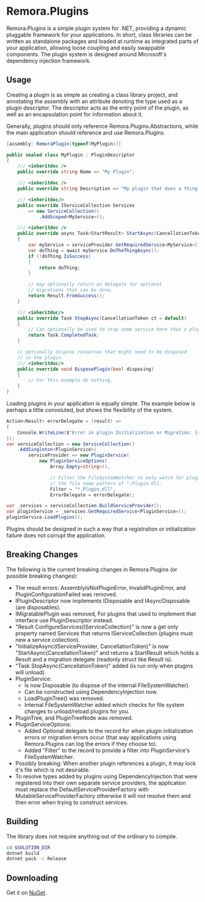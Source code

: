Remora.Plugins
==============

Remora.Plugins is a simple plugin system for .NET, providing a dynamic pluggable
framework for your applications. In short, class libraries can be written as 
standalone packages and loaded at runtime as integrated parts of your 
application, allowing loose coupling and easily swappable components. The plugin 
system is designed around Microsoft's dependency injection framework.

## Usage
Creating a plugin is as simple as creating a class library project, and 
annotating the assembly with an attribute denoting the type used as a plugin 
descriptor. The descriptor acts as the entry point of the plugin, as well as an
encapsulation point for information about it.

Generally, plugins should only reference Remora.Plugins.Abstractions, while the
main application should reference and use Remora.Plugins.

```c#
[assembly: RemoraPlugin(typeof(MyPlugin))]

public sealed class MyPlugin : PluginDescriptor
{
    /// <inheritdoc />
    public override string Name => "My Plugin";

    /// <inheritdoc />
    public override string Description => "My plugin that does a thing.";

    /// <inheritdoc/>
    public override IServiceCollection Services
        => new ServiceCollection()
            .AddScoped<MyService>();

    /// <inheritdoc />
    public override async Task<StartResult> StartAsync(CancellationToken ct = default)
    {
        var myService = serviceProvider.GetRequiredService<MyService>();
        var doThing = await myService.DoTheThingAsync();
        if (!doThing.IsSuccess)
        {
            return doThing;
        }

        // may optionally return an delegate for optional
        // migrations that can be done.
        return Result.FromSuccess();
    }

    /// <inheritdoc/>
    public override Task StopAsync(CancellationToken ct = default)
    {
        // Can optionally be used to stop some service here that a plugin may start.
        return Task.CompletedTask;
    }

    // optionally dispose resources that might need to be disposed
    // in the plugin.
    /// <inheritdoc/>
    public override void DisposePlugin(bool disposing)
    {
        // For this example do nothing.
    }
}
```

Loading plugins in your application is equally simple. The example below is
perhaps a little convoluted, but shows the flexibility of the system.

```c#
Action<Result> errorDelegate = (result) =>
{
    Console.WriteLine($"Error in plugin Initialization or Migration: {result.Error.Message}");
});
var serviceCollection = new ServiceCollection()
    .AddSingleton<PluginService>(
        serviceProvider => new PluginService(
            new PluginServiceOptions(
                Array.Empty<string>(),

                // Filter the FileSystemWatcher to only watch for plugins with
                // the file name pattern of *.Plugin.dll.
                Filter = "*.Plugin.dll",
                ErrorDelegate = errorDelegate);

var _services = serviceCollection.BuildServiceProvider();
var pluginService = _services.GetRequiredService<PluginService>();
pluginService.LoadPlugins();
```

Plugins should be designed in such a way that a registration or initialization 
failure does not corrupt the application.

## Breaking Changes

The following is the current breaking changes in Remora.Plugins (or possible breaking changes):

- The result errors: AssemblyIsNotPluginError, InvalidPluginError, and PluginConfigurationFailed was removed.
- IPluginDescriptor now implements IDisposable and IAsyncDisposable (are disposables).
- IMigratablePlugin was removed, For plugins that used to implement that interface use PluginDescriptor instead.
- "Result ConfigureServices(IServiceCollection)" is now a get only property named Services that returns IServiceCollection (plugins must new a service collection).
- "InitializeAsync(IServiceProvider, CancellationToken)" is now "StartAsync(CancellationToken)" and returns a StartResult which holds a Result and a migration delegate (readonly struct like Result is).
- "Task StopAsync(CancellationToken)" added (is run only when plugins will unload).
- PluginService:
   - Is now Disposable (to dispose of the internal FileSystemWatcher).
   - Can be constructed using DependencyInjection now.
   - LoadPluginTree() was removed.
   - Internal FileSystemWatcher added which checks for file system changes to unload/reload plugins for you.
- PluginTree, and PluginTreeNode was removed.
- PluginServiceOptions:
   - Added Optional delegate to the record for when plugin initialization errors or migration errors occur (that way applications using Remora.Plugins can log the errors if they choose to).
   - Added "Filter" to the record to provide a filter into PluginService's FileSystemWatcher.
- Possibly breaking: When another plugin references a plugin, it may lock it's file which is not desirable.
- To resolve types added by plugins using DependencyInjection that were registered into their own separate service providers, the application must replace the DefaultServiceProviderFactory with MutableServiceProviderFactory otherwise it will not resolve them and then error when trying to construct services.

## Building
The library does not require anything out of the ordinary to compile.

```bash
cd $SOLUTION_DIR
dotnet build
dotnet pack -c Release
```

## Downloading
Get it on [NuGet][1].


[1]: https://www.nuget.org/packages/Remora.Plugins/
